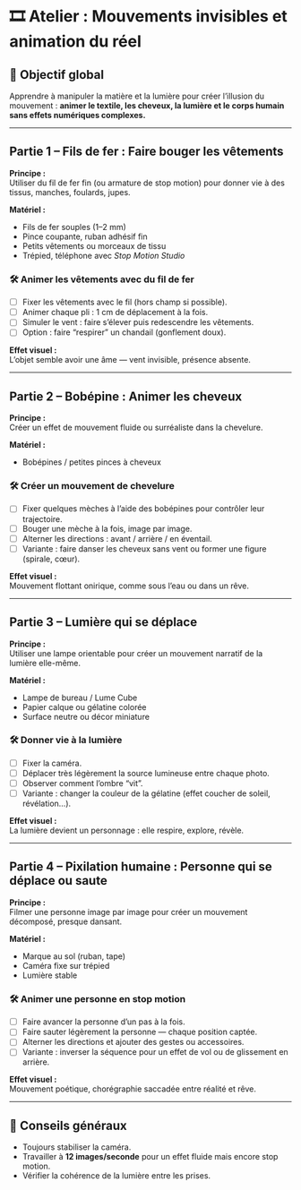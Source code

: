 # 🎞️ Atelier : Mouvements invisibles et animation du réel

## 🧭 Objectif global
Apprendre à manipuler la matière et la lumière pour créer l’illusion du mouvement : **animer le textile, les cheveux, la lumière et le corps humain sans effets numériques complexes.**

---

## Partie 1 – Fils de fer : Faire bouger les vêtements

**Principe :**  
Utiliser du fil de fer fin (ou armature de stop motion) pour donner vie à des tissus, manches, foulards, jupes.

**Matériel :**
- Fils de fer souples (1–2 mm)
- Pince coupante, ruban adhésif fin
- Petits vêtements ou morceaux de tissu
- Trépied, téléphone avec *Stop Motion Studio*

### 🛠️ Animer les vêtements avec du fil de fer
- [ ] Fixer les vêtements avec le fil (hors champ si possible).  
- [ ] Animer chaque pli : 1 cm de déplacement à la fois.  
- [ ] Simuler le vent : faire s’élever puis redescendre les vêtements.  
- [ ] Option : faire “respirer” un chandail (gonflement doux).  

**Effet visuel :**  
L’objet semble avoir une âme — vent invisible, présence absente.

---

## Partie 2 – Bobépine : Animer les cheveux

**Principe :**  
Créer un effet de mouvement fluide ou surréaliste dans la chevelure.

**Matériel :**
- Bobépines / petites pinces à cheveux  

### 🛠️ Créer un mouvement de chevelure
- [ ] Fixer quelques mèches à l’aide des bobépines pour contrôler leur trajectoire.  
- [ ] Bouger une mèche à la fois, image par image.  
- [ ] Alterner les directions : avant / arrière / en éventail.  
- [ ] Variante : faire danser les cheveux sans vent ou former une figure (spirale, cœur).  

**Effet visuel :**  
Mouvement flottant onirique, comme sous l’eau ou dans un rêve.

---

## Partie 3 – Lumière qui se déplace

**Principe :**  
Utiliser une lampe orientable pour créer un mouvement narratif de la lumière elle-même.

**Matériel :**
- Lampe de bureau / Lume Cube  
- Papier calque ou gélatine colorée  
- Surface neutre ou décor miniature  

### 🛠️ Donner vie à la lumière
- [ ] Fixer la caméra.  
- [ ] Déplacer très légèrement la source lumineuse entre chaque photo.  
- [ ] Observer comment l’ombre “vit”.  
- [ ] Variante : changer la couleur de la gélatine (effet coucher de soleil, révélation…).  

**Effet visuel :**  
La lumière devient un personnage : elle respire, explore, révèle.

---

## Partie 4 – Pixilation humaine : Personne qui se déplace ou saute

**Principe :**  
Filmer une personne image par image pour créer un mouvement décomposé, presque dansant.

**Matériel :**
- Marque au sol (ruban, tape)  
- Caméra fixe sur trépied  
- Lumière stable  

### 🛠️ Animer une personne en stop motion
- [ ] Faire avancer la personne d’un pas à la fois.  
- [ ] Faire sauter légèrement la personne — chaque position captée.  
- [ ] Alterner les directions et ajouter des gestes ou accessoires.  
- [ ] Variante : inverser la séquence pour un effet de vol ou de glissement en arrière.  

**Effet visuel :**  
Mouvement poétique, chorégraphie saccadée entre réalité et rêve.

---

## 🔧 Conseils généraux
- Toujours stabiliser la caméra.  
- Travailler à **12 images/seconde** pour un effet fluide mais encore stop motion.  
- Vérifier la cohérence de la lumière entre les prises.  

